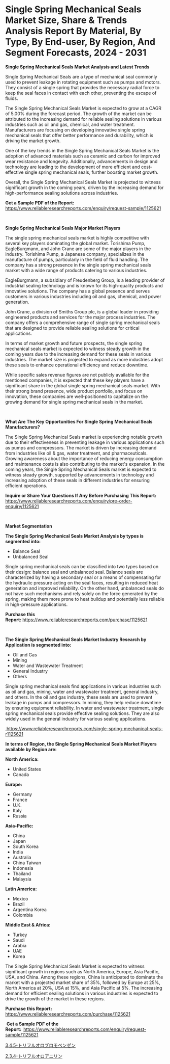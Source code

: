 <p><h1>Single Spring Mechanical Seals Market Size, Share & Trends Analysis Report By Material, By Type, By End-user, By Region, And Segment Forecasts, 2024 - 2031</h1></p><p><strong>Single Spring Mechanical Seals Market Analysis and Latest Trends</strong></p>
<p><p>Single Spring Mechanical Seals are a type of mechanical seal commonly used to prevent leakage in rotating equipment such as pumps and motors. They consist of a single spring that provides the necessary radial force to keep the seal faces in contact with each other, preventing the escape of fluids.</p><p>The Single Spring Mechanical Seals Market is expected to grow at a CAGR of 5.00% during the forecast period. The growth of the market can be attributed to the increasing demand for reliable sealing solutions in various industries such as oil and gas, chemical, and water treatment. Manufacturers are focusing on developing innovative single spring mechanical seals that offer better performance and durability, which is driving the market growth.</p><p>One of the key trends in the Single Spring Mechanical Seals Market is the adoption of advanced materials such as ceramic and carbon for improved wear resistance and longevity. Additionally, advancements in design and technology are leading to the development of more efficient and cost-effective single spring mechanical seals, further boosting market growth.</p><p>Overall, the Single Spring Mechanical Seals Market is projected to witness significant growth in the coming years, driven by the increasing demand for high-performance sealing solutions across industries.</p></p>
<p><strong>Get a Sample PDF of the Report:&nbsp;</strong> <a href="https://www.reliableresearchreports.com/enquiry/request-sample/1125621">https://www.reliableresearchreports.com/enquiry/request-sample/1125621</a></p>
<p>&nbsp;</p>
<p><strong>Single Spring Mechanical Seals Major Market Players</strong></p>
<p><p>The single spring mechanical seals market is highly competitive with several key players dominating the global market. Torishima Pump, EagleBurgmann, and John Crane are some of the major players in the industry. Torishima Pump, a Japanese company, specializes in the manufacture of pumps, particularly in the field of fluid handling. The company has a strong presence in the single spring mechanical seals market with a wide range of products catering to various industries.</p><p>EagleBurgmann, a subsidiary of Freudenberg Group, is a leading provider of industrial sealing technology and is known for its high-quality products and innovative solutions. The company has a global presence and serves customers in various industries including oil and gas, chemical, and power generation.</p><p>John Crane, a division of Smiths Group plc, is a global leader in providing engineered products and services for the major process industries. The company offers a comprehensive range of single spring mechanical seals that are designed to provide reliable sealing solutions for critical applications.</p><p>In terms of market growth and future prospects, the single spring mechanical seals market is expected to witness steady growth in the coming years due to the increasing demand for these seals in various industries. The market size is projected to expand as more industries adopt these seals to enhance operational efficiency and reduce downtime.</p><p>While specific sales revenue figures are not publicly available for the mentioned companies, it is expected that these key players have a significant share in the global single spring mechanical seals market. With their strong brand presence, wide product portfolio, and focus on innovation, these companies are well-positioned to capitalize on the growing demand for single spring mechanical seals in the market.</p></p>
<p>&nbsp;</p>
<p><strong>What Are The Key Opportunities For Single Spring Mechanical Seals Manufacturers?</strong></p>
<p><p>The Single Spring Mechanical Seals market is experiencing notable growth due to their effectiveness in preventing leakage in various applications such as pumps and compressors. The market is driven by increasing demand from industries like oil & gas, water treatment, and pharmaceuticals. Growing awareness about the importance of reducing energy consumption and maintenance costs is also contributing to the market's expansion. In the coming years, the Single Spring Mechanical Seals market is expected to witness steady growth, supported by advancements in technology and increasing adoption of these seals in different industries for ensuring efficient operations.</p></p>
<p><strong>Inquire or Share Your Questions If Any Before Purchasing This Report:</strong> <a href="https://www.reliableresearchreports.com/enquiry/pre-order-enquiry/1125621">https://www.reliableresearchreports.com/enquiry/pre-order-enquiry/1125621</a></p>
<p>&nbsp;</p>
<p><strong>Market Segmentation</strong></p>
<p><strong>The Single Spring Mechanical Seals Market Analysis by types is segmented into:</strong></p>
<p><ul><li>Balance Seal</li><li>Unbalanced Seal</li></ul></p>
<p><p>Single spring mechanical seals can be classified into two types based on their design: balance seal and unbalanced seal. Balance seals are characterized by having a secondary seal or a means of compensating for the hydraulic pressure acting on the seal faces, resulting in reduced heat generation and improved reliability. On the other hand, unbalanced seals do not have such mechanisms and rely solely on the force generated by the spring, making them more prone to heat buildup and potentially less reliable in high-pressure applications.</p></p>
<p><strong>Purchase this Report:&nbsp;</strong><a href="https://www.reliableresearchreports.com/purchase/1125621">https://www.reliableresearchreports.com/purchase/1125621</a></p>
<p>&nbsp;</p>
<p><strong>The Single Spring Mechanical Seals Market Industry Research by Application is segmented into:</strong></p>
<p><ul><li>Oil and Gas</li><li>Mining</li><li>Water and Wastewater Treatment</li><li>General Industry</li><li>Others</li></ul></p>
<p><p>Single spring mechanical seals find applications in various industries such as oil and gas, mining, water and wastewater treatment, general industry, and others. In the oil and gas industry, these seals are used to prevent leakage in pumps and compressors. In mining, they help reduce downtime by ensuring equipment reliability. In water and wastewater treatment, single spring mechanical seals provide effective sealing solutions. They are also widely used in the general industry for various sealing applications.</p></p>
<p><a href="https://www.reliableresearchreports.com/single-spring-mechanical-seals-r1125621">&nbsp;https://www.reliableresearchreports.com/single-spring-mechanical-seals-r1125621</a></p>
<p><strong>In terms of Region, the Single Spring Mechanical Seals Market Players available by Region are:</strong></p>
<p>
    <p> <strong> North America: </strong>
        <ul>
            <li>United States</li>
            <li>Canada</li>
        </ul>
        </p> 
    <p> <strong> Europe: </strong>
        <ul>
            <li>Germany</li>
            <li>France</li>
            <li>U.K.</li>
            <li>Italy</li>
            <li>Russia</li>
        </ul>
        </p> 
    <p> <strong> Asia-Pacific: </strong>
        <ul>
            <li>China</li>
            <li>Japan</li>
            <li>South Korea</li>
            <li>India</li>
            <li>Australia</li>
            <li>China Taiwan</li>
            <li>Indonesia</li>
            <li>Thailand</li>
            <li>Malaysia</li>
        </ul>
        </p> 
    <p> <strong> Latin America: </strong>
        <ul>
            <li>Mexico</li>
            <li>Brazil</li>
            <li>Argentina Korea</li>
            <li>Colombia</li>
        </ul>
        </p> 
    <p> <strong> Middle East & Africa: </strong>
        <ul>
            <li>Turkey</li>
            <li>Saudi</li>
            <li>Arabia</li>
            <li>UAE</li>
            <li>Korea</li>
        </ul>
    </p>
    </p>
<p><p>The Single Spring Mechanical Seals Market is expected to witness significant growth in regions such as North America, Europe, Asia Pacific, USA, and China. Among these regions, China is anticipated to dominate the market with a projected market share of 35%, followed by Europe at 25%, North America at 20%, USA at 15%, and Asia Pacific at 5%. The increasing demand for efficient sealing solutions in various industries is expected to drive the growth of the market in these regions.</p></p>
<p><strong>Purchase this Report: </strong><a href="https://www.reliableresearchreports.com/purchase/1125621">https://www.reliableresearchreports.com/purchase/1125621</a></p>
<p>&nbsp;<strong>Get a Sample PDF of the Report:&nbsp;&nbsp;</strong><a href="https://www.reliableresearchreports.com/enquiry/request-sample/1125621">https://www.reliableresearchreports.com/enquiry/request-sample/1125621</a></p>
<p><strong></strong></p>
<p><p><a href="https://github.com/moulafa/Market-Research-Report-List-2/blob/main/4901873152083.md">3,4,5-トリフルオロブロモベンゼン</a></p><p><a href="https://github.com/SantosDicki04/Market-Research-Report-List-2/blob/main/7476044152084.md">2,3,4-トリフルオロアニリン</a></p></p>